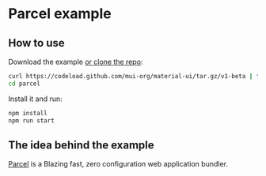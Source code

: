 # Parcel example

## How to use

Download the example [or clone the repo](https://github.com/6thquake/react-material):

```bash
curl https://codeload.github.com/mui-org/material-ui/tar.gz/v1-beta | tar -xz --strip=2  material-ui-1-beta/examples/parcel
cd parcel
```

Install it and run:

```bash
npm install
npm run start
```

## The idea behind the example

[Parcel](https://github.com/parcel-bundler/parcel) is a Blazing fast, zero configuration web application bundler.
